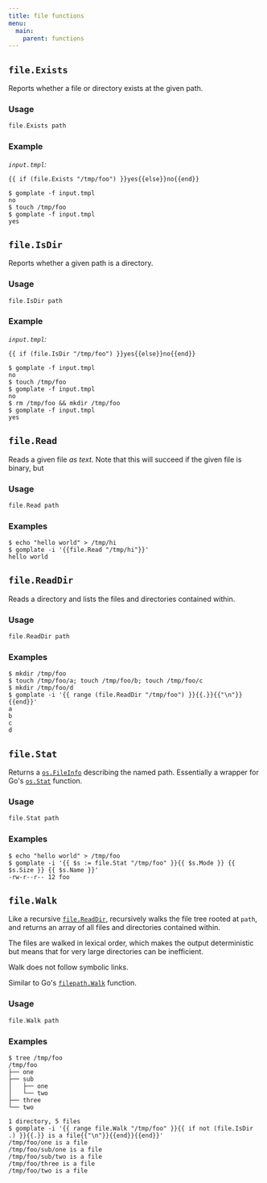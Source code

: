 ```yaml
---
title: file functions
menu:
  main:
    parent: functions
---
```


## `file.Exists`

Reports whether a file or directory exists at the given path.

### Usage
```go
file.Exists path
```

### Example

_`input.tmpl`:_
```
{{ if (file.Exists "/tmp/foo") }}yes{{else}}no{{end}}
```

```console
$ gomplate -f input.tmpl
no
$ touch /tmp/foo
$ gomplate -f input.tmpl
yes
```

## `file.IsDir`

Reports whether a given path is a directory.

### Usage
```go
file.IsDir path
```

### Example

_`input.tmpl`:_
```
{{ if (file.IsDir "/tmp/foo") }}yes{{else}}no{{end}}
```

```console
$ gomplate -f input.tmpl
no
$ touch /tmp/foo
$ gomplate -f input.tmpl
no
$ rm /tmp/foo && mkdir /tmp/foo
$ gomplate -f input.tmpl
yes
```

## `file.Read`

Reads a given file _as text_. Note that this will succeed if the given file
is binary, but 

### Usage
```go
file.Read path
```

### Examples

```console
$ echo "hello world" > /tmp/hi
$ gomplate -i '{{file.Read "/tmp/hi"}}'
hello world
```

## `file.ReadDir`

Reads a directory and lists the files and directories contained within.

### Usage
```go
file.ReadDir path
```

### Examples

```console
$ mkdir /tmp/foo
$ touch /tmp/foo/a; touch /tmp/foo/b; touch /tmp/foo/c
$ mkdir /tmp/foo/d
$ gomplate -i '{{ range (file.ReadDir "/tmp/foo") }}{{.}}{{"\n"}}{{end}}'
a
b
c
d
```

## `file.Stat`

Returns a [`os.FileInfo`](https://golang.org/pkg/os/#FileInfo) describing
the named path. 
Essentially a wrapper for Go's [`os.Stat`](https://golang.org/pkg/os/#Stat) function.

### Usage
```go
file.Stat path
```

### Examples

```console
$ echo "hello world" > /tmp/foo
$ gomplate -i '{{ $s := file.Stat "/tmp/foo" }}{{ $s.Mode }} {{ $s.Size }} {{ $s.Name }}'
-rw-r--r-- 12 foo
```

## `file.Walk`

Like a recursive [`file.ReadDir`](#file-readdir), recursively walks the file tree rooted at `path`, and returns an array of all files and directories contained within. 

The files are walked in lexical order, which makes the output deterministic but means that for very large directories can be inefficient.

Walk does not follow symbolic links.

Similar to Go's [`filepath.Walk`](https://golang.org/pkg/path/filepath/#Walk) function.

### Usage

```go
file.Walk path
```

### Examples

```console
$ tree /tmp/foo
/tmp/foo
├── one
├── sub
│   ├── one
│   └── two
├── three
└── two

1 directory, 5 files
$ gomplate -i '{{ range file.Walk "/tmp/foo" }}{{ if not (file.IsDir .) }}{{.}} is a file{{"\n"}}{{end}}{{end}}' 
/tmp/foo/one is a file
/tmp/foo/sub/one is a file
/tmp/foo/sub/two is a file
/tmp/foo/three is a file
/tmp/foo/two is a file
```
